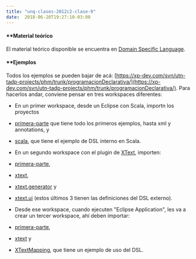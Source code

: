 ```yaml
---
title: "unq-clases-2012c2-clase-9"
date:  2018-06-20T19:27:10-03:00
---
```



#### **[]()Material teórico
El material teórico disponible se encuentra en [Domain Specific Language](../conceptos-dsls-domainspecificlanguage).

#### **[]()Ejemplos

Todos los ejemplos se pueden bajar de acá: [https://xp-dev.com/svn/utn-tadp-projects/phm/trunk/programacionDeclarativa/](https://xp-dev.com/svn/utn-tadp-projects/phm/trunk/programacionDeclarativa/).
Para hacerlos andar, conviene pensar en tres workspaces diferentes:

* En un primer workspace, desde un Eclipse con Scala, importn los proyectos

 * [primera-parte](https://xp-dev.com/svn/utn-tadp-projects/phm/trunk/programacionDeclarativa/primera-parte/) que tiene todo los primeros ejemplos, hasta xml y annotations, y
 * [scala](https://xp-dev.com/svn/utn-tadp-projects/phm/trunk/programacionDeclarativa/scala/), que tiene el ejemplo de DSL interno en Scala.
* En un segundo workspace con el plugin de [XText](../te-xtext), importen:

 * [primera-parte](https://xp-dev.com/svn/utn-tadp-projects/phm/trunk/programacionDeclarativa/primera-parte/),
 * [xtext](https://xp-dev.com/svn/utn-tadp-projects/phm/trunk/programacionDeclarativa/xtext/), 
 * [xtext.generator](https://xp-dev.com/svn/utn-tadp-projects/phm/trunk/programacionDeclarativa/xtext.generator/) y 
 * [xtext.ui](https://xp-dev.com/svn/utn-tadp-projects/phm/trunk/programacionDeclarativa/xtext.ui/) (estos últimos 3 tienen las definiciones del DSL externo).
* Desde ese workspace, cuando ejecuten "Eclipse Application", les va a crear un tercer workspace, ahí deben importar:

 * [primera-parte](https://xp-dev.com/svn/utn-tadp-projects/phm/trunk/programacionDeclarativa/primera-parte/),
 * [xtext](https://xp-dev.com/svn/utn-tadp-projects/phm/trunk/programacionDeclarativa/xtext/) y
 * [XTextMapping](https://xp-dev.com/svn/utn-tadp-projects/phm/trunk/programacionDeclarativa/XTextMapping/), que tiene un ejemplo de uso del DSL.